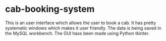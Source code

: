 # cab-booking-system
This is an user interface which allows the user to book a cab. It has pretty systematic  windows which makes it user friendly. The data is being saved in the MySQL workbench.
The GUI hass been made using Python tkinter.
